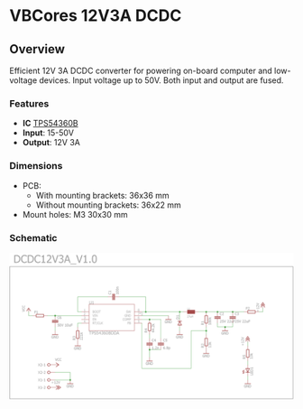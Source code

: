 # VBCores 12V3A DCDC
## Overview
Efficient 12V 3A DCDC converter for powering on-board computer and low-voltage devices. Input voltage up to 50V. Both input and output are fused. 

### Features
- **IC** [TPS54360B ](https://www.ti.com/product/TPS54360B)
- **Input**: 15-50V
- **Output**: 12V 3A

### Dimensions
- PCB: 
	- With mounting brackets: 36x36 mm
	- Without mounting brackets: 36x22 mm
- Mount holes: M3 30x30 mm

### Schematic
![VBCores DCDC12V3A](dcdc12V3A_v1_0.png)